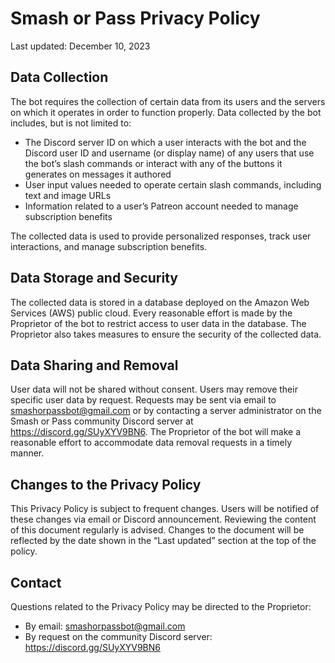 # Smash or Pass Privacy Policy

Last updated: December 10, 2023

## Data Collection

The bot requires the collection of certain data from its users and the servers on which it operates in order to function properly. Data collected by the bot includes, but is not limited to:

- The Discord server ID on which a user interacts with the bot and the Discord user ID and username (or display name) of any users that use the bot’s slash commands or interact with any of the buttons it generates on messages it authored
- User input values needed to operate certain slash commands, including text and image URLs
- Information related to a user’s Patreon account needed to manage subscription benefits

The collected data is used to provide personalized responses, track user interactions, and manage subscription benefits.

## Data Storage and Security

The collected data is stored in a database deployed on the Amazon Web Services (AWS) public cloud. Every reasonable effort is made by the Proprietor of the bot to restrict access to user data in the database. The Proprietor also takes measures to ensure the security of the collected data.

## Data Sharing and Removal

User data will not be shared without consent. Users may remove their specific user data by request. Requests may be sent via email to smashorpassbot@gmail.com or by contacting a server administrator on the Smash or Pass community Discord server at https://discord.gg/SUyXYV9BN6. The Proprietor of the bot will make a reasonable effort to accommodate data removal requests in a timely manner.

## Changes to the Privacy Policy

This Privacy Policy is subject to frequent changes. Users will be notified of these changes via email or Discord announcement. Reviewing the content of this document regularly is advised. Changes to the document will be reflected by the date shown in the “Last updated” section at the top of the policy.

## Contact

Questions related to the Privacy Policy may be directed to the Proprietor:

- By email: smashorpassbot@gmail.com
- By request on the community Discord server: https://discord.gg/SUyXYV9BN6
